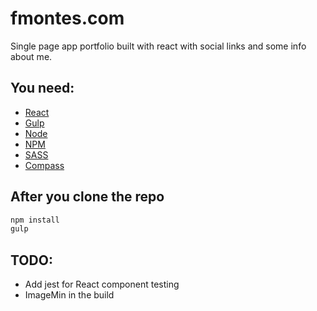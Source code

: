 fmontes.com
===========

Single page app portfolio built with react with social links and some info about me.

## You need:
* [React](https://facebook.github.io/react/)
* [Gulp](http://gulpjs.com/)
* [Node](https://nodejs.org/en/)
* [NPM](https://www.npmjs.com/)
* [SASS](http://sass-lang.com/)
* [Compass](http://compass-style.org/)

## After you clone the repo

```sh
npm install
gulp
```

## TODO:
* Add jest for React component testing
* ImageMin in the build